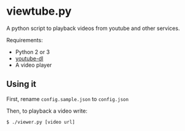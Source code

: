viewtube.py
====================

A python script to playback videos from youtube and other services.

Requirements:
  - Python 2 or 3
  - [youtube-dl](http://rg3.github.io/youtube-dl/)
  - A video player

Using it
--------------------

First, rename `config.sample.json` to `config.json`

Then, to playback a video write:

    $ ./viewer.py [video url]

